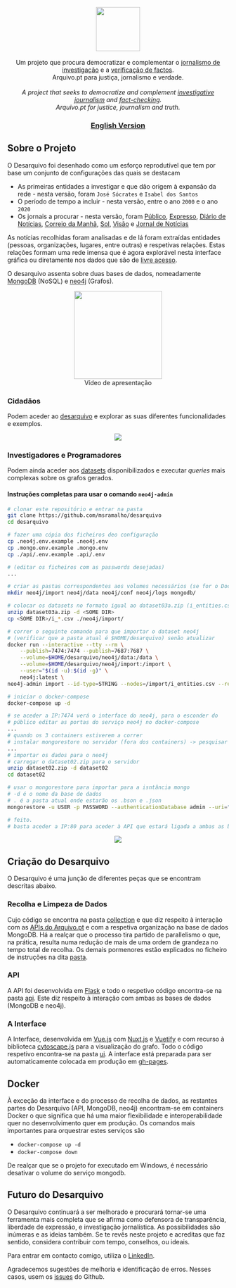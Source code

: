 <!-- <h1 align="center">Desarquivo</h1> -->

<p align="center">
<a href="https://msramalho.github.io/desarquivo/" >
<img height="100px" src="https://i.imgur.com/bbqpudq.gif" />
</a>
<br>
<br>
Um projeto que procura democratizar e complementar o <u>jornalismo de investigação</u> e a <u>verificação de factos</u>. 
<br>
Arquivo.pt para justiça, jornalismo e verdade.
<br>
<br>
<i>A project that seeks to democratize and complement <u>investigative journalism</u> and <u>fact-checking</u>.
<br>
Arquivo.pt for justice, journalism and truth.</i>
<br>
<h3 align="center"><a href="README_en.md">English Version</a></h3>
</p>

## Sobre o Projeto

O Desarquivo foi desenhado como um esforço reprodutível que tem por base um conjunto de configurações das quais se destacam

- As primeiras entidades a investigar e que dão origem à expansão da rede - nesta versão, foram `José Sócrates` e `Isabel dos Santos`
- O período de tempo a incluir - nesta versão, entre o ano `2000` e o ano `2020`
- Os jornais a procurar - nesta versão, foram [Público](https://www.publico.pt/), [Expresso](https://expresso.pt/), [Diário de Notícias](https://www.dn.pt/), [Correio da Manhã](https://www.cmjornal.pt/), [Sol](https://sol.sapo.pt/), [Visão](https://visao.sapo.pt/) e [Jornal de Notícias](https://www.jn.pt/)

As notícias recolhidas foram analisadas e de lá foram extraídas entidades (pessoas, organizações, lugares, entre outras) e respetivas relações. Estas relações formam uma rede imensa que é agora explorável nesta interface gráfica ou diretamente nos dados que são de [livre acesso](DATASETS.md).

O desarquivo assenta sobre duas bases de dados, nomeadamente [MongoDB](https://www.mongodb.com/) (NoSQL) e [neo4j](https://neo4j.com/) (Grafos).

<p align="center">
   <a href="https://youtu.be/tVlOUuRqIVU" >
      <img height="200px" src="https://i.imgur.com/0sHj6Fi.png"/>
   </a>
   <br>
   Vídeo de apresentação
</p>

### Cidadãos

Podem aceder ao [desarquivo](https://msramalho.github.io/desarquivo/) e explorar as suas diferentes funcionalidades e exemplos.

<p align="center"><img src="https://i.imgur.com/NRxBO0h.png"/></p>

### Investigadores e Programadores

Podem ainda aceder aos [datasets](DATASETS.md) disponibilizados e executar _queries_ mais complexas sobre os grafos gerados.

#### Instruções completas para usar o comando `neo4j-admin`
```bash
# clonar este repositório e entrar na pasta
git clone https://github.com/msramalho/desarquivo
cd desarquivo

# fazer uma cópia dos ficheiros deo configuração
cp .neo4j.env.example .neo4j.env
cp .mongo.env.example .mongo.env
cp ./api/.env.example .api/.env

# (editar os ficheiros com as passwords desejadas)
...

# criar as pastas correspondentes aos volumes necessários (se for o Docker a fazê-lo as permissões estaram erradas)
mkdir neo4j/import neo4j/data neo4j/conf neo4j/logs mongodb/

# colocar os datasets no formato igual ao dataset03a.zip (i_entities.csv e i_relationships.csv) na pasta /import
unzip dataset03a.zip -d <SOME DIR>
cp <SOME DIR>/i_*.csv ./neo4j/import/

# correr o seguinte comando para que importar o dataset neo4j
# (verificar que a pasta atual é $HOME/desarquivo) senão atualizar
docker run --interactive --tty --rm \
    --publish=7474:7474 --publish=7687:7687 \
    --volume=$HOME/desarquivo/neo4j/data:/data \
    --volume=$HOME/desarquivo/neo4j/import:/import \
    --user="$(id -u):$(id -g)" \
    neo4j:latest \
neo4j-admin import --id-type=STRING --nodes=/import/i_entities.csv --relationships=rel=/import/i_connections.csv

# iniciar o docker-compose
docker-compose up -d

# se aceder a IP:7474 verá o interface do neo4j, para o esconder do
# público editar as portas do serviço neo4j no docker-compose
...
# quando os 3 containers estiverem a correr
# instalar mongorestore no servidor (fora dos containers) -> pesquisar instruções mais recentes online
...
# importar os dados para o neo4j
# carregar o dataset02.zip para o servidor
unzip dataset02.zip -d dataset02
cd dataset02

# usar o mongorestore para importar para a isntância mongo
# -d é o nome da base de dados
# . é a pasta atual onde estarão os .bson e .json
mongorestore -u USER -p PASSWORD --authenticationDatabase admin --uri="mongodb://localhost:27017/" -d desarquivo . 

# feito.
# basta aceder a IP:80 para aceder à API que estará ligada a ambas as bases de dados, com os dados carregados
```


<p align="center"><img src="https://i.imgur.com/wNThGU0.png"/></p>

## Criação do Desarquivo

O Desarquivo é uma junção de diferentes peças que se encontram descritas abaixo.

### Recolha e Limpeza de Dados

Cujo código se encontra na pasta [collection](collection/) e que diz respeito à interação com as [APIs do Arquivo.pt](https://github.com/arquivo/pwa-technologies/wiki/APIs) e com a respetiva organização na base de dados MongoDB. Há a realçar que o processo tira partido de parallelismo o que, na prática, resulta numa redução de mais de uma ordem de grandeza no tempo total de recolha. Os demais pormenores estão explicados no ficheiro de instruções na dita [pasta](collection/).

### API

A API foi desenvolvida em [Flask](https://flask.palletsprojects.com/en/1.1.x/) e todo o respetivo código encontra-se na pasta [api](api/). Este diz respeito à interação com ambas as bases de dados (MongoDB e neo4j).

### A Interface

A Interface, desenvolvida em [Vue.js](https://vuejs.org/) com [Nuxt.js](https://nuxtjs.org/) e [Vuetify](https://vuetifyjs.com/en/) e com recurso à biblioteca [cytoscape.js](https://js.cytoscape.org/) para a visualização do grafo. Todo o código respetivo encontra-se na pasta [ui](ui/). A interface está preparada para ser automaticamente colocada em produção em [gh-pages](https://pages.github.com/).

## Docker

À exceção da interface e do processo de recolha de dados, as restantes partes do Desarquivo (API, MongoDB, neo4j) encontram-se em containers Docker o que significa que há uma maior flexibilidade e interoperabilidade quer no desenvolvimento quer em produção. Os comandos mais importantes para orquestrar estes serviços são

- `docker-compose up -d`
- `docker-compose down`

De realçar que se o projeto for executado em Windows, é necessário desativar o volume do serviço mongodb.

## Futuro do Desarquivo

O Desarquivo continuará a ser melhorado e procurará tornar-se uma ferramenta mais completa que se afirma como defensora de transparência, liberdade de expressão, e investigação jornalística. As possibilidades são inúmeras e as ideias também. Se te revês neste projeto e acreditas que faz sentido, considera contribuir com tempo, conselhos, ou ideais.

Para entrar em contacto comigo, utiliza o [LinkedIn](https://www.linkedin.com/in/msramalho/).

Agradecemos sugestões de melhoria e identificação de erros. Nesses casos, usem os [issues](https://github.com/msramalho/desarquivo/issues) do Github.
